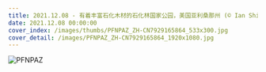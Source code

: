 ```yaml
---
title: 2021.12.08 - 有着丰富石化木材的石化林国家公园，美国亚利桑那州 (© Ian Shive/Tandem Stills + Motion)
date: 2021.12.08 00:00:00
cover_index: /images/thumbs/PFNPAZ_ZH-CN7929165864_533x300.jpg
cover_detail: /images/PFNPAZ_ZH-CN7929165864_1920x1080.jpg
---
```


![PFNPAZ](/images/PFNPAZ_ZH-CN7929165864_1920x1080.jpg)
